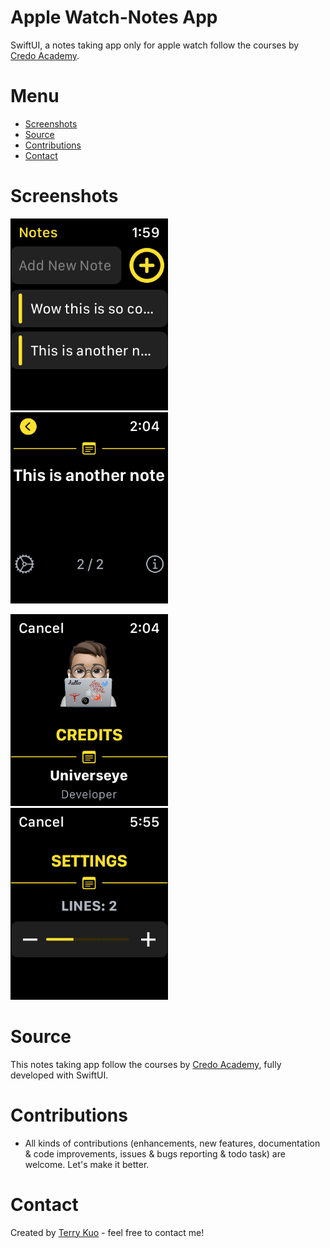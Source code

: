 # Apple Watch-Notes App
SwiftUI, a notes taking app only for apple watch follow the courses by [Credo Academy](https://www.youtube.com/c/CredoAcademy).


# Menu
* [Screenshots](#screenshots)
* [Source](#source)
* [Contributions](#contributions)
* [Contact](#contact)


# Screenshots

<img src= "ReadmeSources/contentviewss.png" width = 50% height = 50%> <img src= "ReadmeSources/detailviewss.png" width = 50% height = 50%>

<img src= "ReadmeSources/creditsviewss.png" width = 50% height = 50%> <img src= "ReadmeSources/settingsScreenss.png" width = 50% height = 50%>


# Source
This notes taking app follow the courses by [Credo Academy](https://www.youtube.com/c/CredoAcademy), fully developed with SwiftUI.


# Contributions

* All kinds of contributions (enhancements, new features, documentation & code improvements, issues & bugs reporting & todo task) are welcome. Let's make it better.

# Contact
Created by [Terry Kuo](https://twitter.com/ArgonYoYo) - feel free to contact me!

